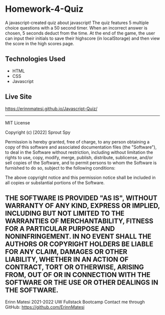 # Homework-4-Quiz

A javascript-created quiz about javascript!
The quiz features 5 multiple choice questions with a 50 second timer. When an incorrect answer is chosen, 5 seconds deduct from the time. 
At the end of the game, the user can input their initials to save their highscore (in localStorage) and then view the score in the high scores page.

## Technologies Used
- HTML
- CSS
- Javascript

## Live Site
https://erinnmatesi.github.io/Javascript-Quiz/

---
MIT License

Copyright (c) [2022] Sprout Spy

Permission is hereby granted, free of charge, to any person obtaining a copy
of this software and associated documentation files (the "Software"), to deal
in the Software without restriction, including without limitation the rights
to use, copy, modify, merge, publish, distribute, sublicense, and/or sell
copies of the Software, and to permit persons to whom the Software is
furnished to do so, subject to the following conditions:

The above copyright notice and this permission notice shall be included in all
copies or substantial portions of the Software.

THE SOFTWARE IS PROVIDED "AS IS", WITHOUT WARRANTY OF ANY KIND, EXPRESS OR
IMPLIED, INCLUDING BUT NOT LIMITED TO THE WARRANTIES OF MERCHANTABILITY,
FITNESS FOR A PARTICULAR PURPOSE AND NONINFRINGEMENT. IN NO EVENT SHALL THE
AUTHORS OR COPYRIGHT HOLDERS BE LIABLE FOR ANY CLAIM, DAMAGES OR OTHER
LIABILITY, WHETHER IN AN ACTION OF CONTRACT, TORT OR OTHERWISE, ARISING FROM,
OUT OF OR IN CONNECTION WITH THE SOFTWARE OR THE USE OR OTHER DEALINGS IN THE
SOFTWARE.
---
Erinn Matesi 2021-2022 UW Fullstack Bootcamp
Contact me through GitHub: https://github.com/ErinnMatesi
